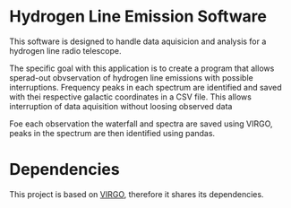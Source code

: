 # Hydrogen Line Emission Software
This software is designed to handle data aquisicion and analysis for a hydrogen line radio telescope. 

The specific goal with this application is to create a program that allows sperad-out obvservation of hydrogen line emissions with possible interruptions. Frequency peaks in each spectrum are identified and saved with thei respective galactic coordinates in a CSV file. This allows interruption of data aquisition without loosing observed data 

Foe each observation the waterfall and spectra are saved using VIRGO, peaks in the spectrum are then identified using pandas.

# Dependencies
This project is based on [VIRGO](https://github.com/0xCoto/VIRGO), therefore it shares its dependencies.
